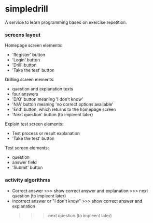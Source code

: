 # simpledrill
A service to learn programming based on exercise repetition.

### screens layout
Homepage screen elements:
* 'Register' button
* 'Login' button
* 'Drill' button
* 'Take the test' button

Drilling screen elements:
* question and explanation texts
* four answers
* 'D/Q' button meaning 'I don't know'
* 'N/A' button meaning 'no correct options available'
* 'End' button, which returns to the homepage screen
* 'Next question' button (to impleent later)

Explain test screen elements:
* Test process or result explanation
* 'Take the test' button

Test screen elements:
* question
* answer field
* 'Submit' button

### activity algorithms
* Correct answer >>> show correct answer and explanation >>> next question
  (to impleent later)
* Incorrect answer or "I don't know" >>> show correct answer and explanation
  >>> next question (to impleent later)

